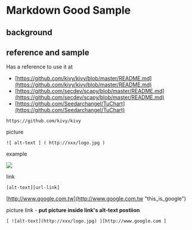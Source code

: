 # Markdown Good Sample

## background

## reference and sample

Has a reference to use it at

* [https://github.com/kivy/kivy/blob/master/README.md](https://github.com/kivy/kivy/blob/master/README.md)
* [https://github.com/secdev/scapy/blob/master/README.md](https://github.com/secdev/scapy/blob/master/README.md)
* [https://github.com/Seedarchangel/TuChart](https://github.com/Seedarchangel/TuChart)

```
https://github.com/kivy/kivy
```

picture

```
![ alt-text ] ( http://xxx/logo.jpg )
```

example

![](https://www.google.com.tw/images/branding/googlelogo/2x/googlelogo_color_272x92dp.png)

link

```
[alt-text][url-link]
```

[http://www.google.com.tw](http://www.google.com.tw "this\_is\_google")

picture link - **put picture inside link's alt-text postiion**

```
[ ![alt-text](http://xxx/logo.jpg) ][http://www.google.com ]
```




